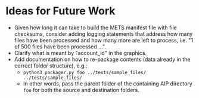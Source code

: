 # Ideas for Future Work

- Given how long it can take to build the METS manifest file with file checksums, consider adding logging statements that address how many files have been processed and how many more are left to process, i.e. "1 of 500 files have been processed ...".
- Clarify what is meant by "account_id" in the graphics.
- Add documentation on how to re-package contents (data already in the correct folder structure), e.g.:
	- `python3 packager.py foo ../tests/sample_files/ ../tests/sample_files/`
	- In other words, pass the parent folder of the containing AIP directory `foo` for both the source and destination folders.